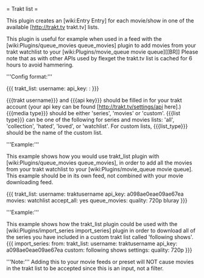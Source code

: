 = Trakt list =

This plugin creates an [wiki:Entry Entry] for each movie/show in one of the available [http://trakt.tv trakt.tv] lists.

This plugin is useful for example when used in a feed with the [wiki:Plugins/queue_movies queue_movies] plugin to add movies from your trakt watchlist to your [wiki:Plugins/movie_queue movie queue][[BR]]
Please note that as with other APIs used by flexget the trakt.tv list is cached for 6 hours to avoid hammering.

'''Config format:'''

{{{
trakt_list:
  username: <trakt username>
  api_key: <api key>
  <media type>: <list type>
}}}

{{{trakt username}}} and {{{api key}}} should be filled in for your trakt account (your api key can be found [http://trakt.tv/settings/api here].) {{{media type}}} should be either 'series', 'movies' or 'custom'. {{{list type}}} can be one of the following for series and movies lists: 'all', 'collection', 'hated', 'loved', or 'watchlist'. For custom lists, {{{list_type}}} should be the name of the custom list.

'''Example:'''

This example shows how you would use trakt_list plugin with [wiki:Plugins/queue_movies queue_movies], in order to add all the movies from your trakt watchlist to your [wiki:Plugins/movie_queue movie queue]. This example should be in its own feed, not combined with your movie downloading feed.

{{{
trakt_list:
  username: traktusername
  api_key: a098ae0eae09ae67ea
  movies: watchlist
accept_all: yes
queue_movies:
  quality: 720p bluray
}}}

'''Example:'''

This example shows how the trakt_list plugin could be used with the [wiki:Plugins/import_series import_series] plugin in order to download all of the series you have included in a custom trakt list called 'following shows'.
{{{
import_series:
  from:
    trakt_list:
      username: traktusername
      api_key: a098ae0eae09ae67ea
      custom: following shows
  settings:
    quality: 720p
}}}

'''Note:''' Adding this to your movie feeds or preset will NOT cause movies in the trakt list to be accepted since this is an input, not a filter.